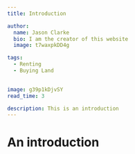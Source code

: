```yaml
---
title: Introduction

author:
  name: Jason Clarke
  bio: I am the creator of this website
  image: t7waxpkDD4g

tags: 
  - Renting
  - Buying Land

  
image: g39p1kDjvSY
read_time: 3

description: This is an introduction
---
```


# An introduction